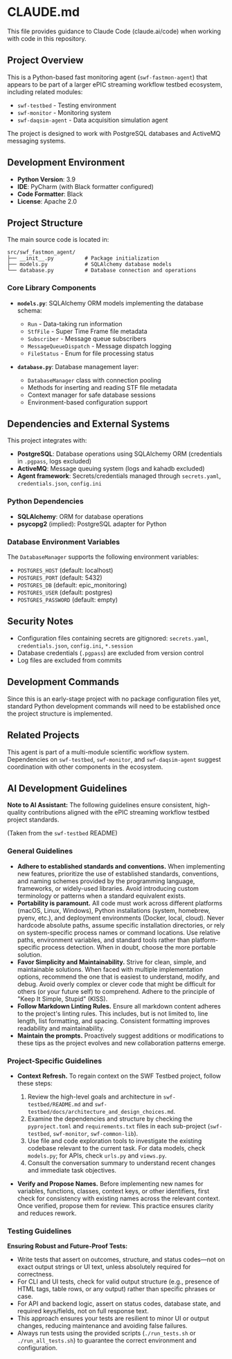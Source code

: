 # CLAUDE.md

This file provides guidance to Claude Code (claude.ai/code) when working with code in this repository.

## Project Overview

This is a Python-based fast monitoring agent (`swf-fastmon-agent`) that appears to be part of a larger ePIC streaming workflow testbed ecosystem, including related modules:
- `swf-testbed` - Testing environment
- `swf-monitor` - Monitoring system
- `swf-daqsim-agent` - Data acquisition simulation agent

The project is designed to work with PostgreSQL databases and ActiveMQ messaging systems.

## Development Environment

- **Python Version**: 3.9
- **IDE**: PyCharm (with Black formatter configured)
- **Code Formatter**: Black
- **License**: Apache 2.0

## Project Structure

The main source code is located in:
```
src/swf_fastmon_agent/
├── __init__.py          # Package initialization
├── models.py            # SQLAlchemy database models
└── database.py          # Database connection and operations
```

### Core Library Components

- **`models.py`**: SQLAlchemy ORM models implementing the database schema:
  - `Run` - Data-taking run information
  - `StfFile` - Super Time Frame file metadata
  - `Subscriber` - Message queue subscribers
  - `MessageQueueDispatch` - Message dispatch logging
  - `FileStatus` - Enum for file processing status

- **`database.py`**: Database management layer:
  - `DatabaseManager` class with connection pooling
  - Methods for inserting and reading STF file metadata
  - Context manager for safe database sessions
  - Environment-based configuration support

## Dependencies and External Systems

This project integrates with:
- **PostgreSQL**: Database operations using SQLAlchemy ORM (credentials in `.pgpass`, logs excluded)
- **ActiveMQ**: Message queuing system (logs and kahadb excluded)
- **Agent framework**: Secrets/credentials managed through `secrets.yaml`, `credentials.json`, `config.ini`

### Python Dependencies
- **SQLAlchemy**: ORM for database operations
- **psycopg2** (implied): PostgreSQL adapter for Python

### Database Environment Variables
The `DatabaseManager` supports the following environment variables:
- `POSTGRES_HOST` (default: localhost)
- `POSTGRES_PORT` (default: 5432)
- `POSTGRES_DB` (default: epic_monitoring)
- `POSTGRES_USER` (default: postgres)
- `POSTGRES_PASSWORD` (default: empty)

## Security Notes

- Configuration files containing secrets are gitignored: `secrets.yaml`, `credentials.json`, `config.ini`, `*.session`
- Database credentials (`.pgpass`) are excluded from version control
- Log files are excluded from commits

## Development Commands

Since this is an early-stage project with no package configuration files yet, standard Python development commands will need to be established once the project structure is implemented.

## Related Projects

This agent is part of a multi-module scientific workflow system. Dependencies on `swf-testbed`, `swf-monitor`, and `swf-daqsim-agent` suggest coordination with other components in the ecosystem.

## AI Development Guidelines

**Note to AI Assistant:** The following guidelines ensure consistent, high-quality contributions aligned with the ePIC streaming workflow testbed project standards.

(Taken from the `swf-testbed` README)

### General Guidelines

- **Adhere to established standards and conventions.** When implementing new features, prioritize the use of established standards, conventions, and naming schemes provided by the programming language, frameworks, or widely-used libraries. Avoid introducing custom terminology or patterns when a standard equivalent exists.
- **Portability is paramount.** All code must work across different platforms (macOS, Linux, Windows), Python installations (system, homebrew, pyenv, etc.), and deployment environments (Docker, local, cloud). Never hardcode absolute paths, assume specific installation directories, or rely on system-specific process names or command locations. Use relative paths, environment variables, and standard tools rather than platform-specific process detection. When in doubt, choose the more portable solution.
- **Favor Simplicity and Maintainability.** Strive for clean, simple, and maintainable solutions. When faced with multiple implementation options, recommend the one that is easiest to understand, modify, and debug. Avoid overly complex or clever code that might be difficult for others (or your future self) to comprehend. Adhere to the principle of "Keep It Simple, Stupid" (KISS).
- **Follow Markdown Linting Rules.** Ensure all markdown content adheres to the project's linting rules. This includes, but is not limited to, line length, list formatting, and spacing. Consistent formatting improves readability and maintainability.
- **Maintain the prompts.** Proactively suggest additions or modifications to these tips as the project evolves and new collaboration patterns emerge.

### Project-Specific Guidelines

- **Context Refresh.** To regain context on the SWF Testbed project, follow these steps:
  1. Review the high-level goals and architecture in `swf-testbed/README.md` and `swf-testbed/docs/architecture_and_design_choices.md`.
  2. Examine the dependencies and structure by checking the `pyproject.toml` and `requirements.txt` files in each sub-project (`swf-testbed`, `swf-monitor`, `swf-common-lib`).
  3. Use file and code exploration tools to investigate the existing codebase relevant to the current task. For data models, check `models.py`; for APIs, check `urls.py` and `views.py`.
  4. Consult the conversation summary to understand recent changes and immediate task objectives.

- **Verify and Propose Names.** Before implementing new names for variables, functions, classes, context keys, or other identifiers, first check for consistency with existing names across the relevant context. Once verified, propose them for review. This practice ensures clarity and reduces rework.

### Testing Guidelines

**Ensuring Robust and Future-Proof Tests:**

- Write tests that assert on outcomes, structure, and status codes—not on exact output strings or UI text, unless absolutely required for correctness.
- For CLI and UI tests, check for valid output structure (e.g., presence of HTML tags, table rows, or any output) rather than specific phrases or case.
- For API and backend logic, assert on status codes, database state, and required keys/fields, not on full response text.
- This approach ensures your tests are resilient to minor UI or output changes, reducing maintenance and avoiding false failures.
- Always run tests using the provided scripts (`./run_tests.sh` or `./run_all_tests.sh`) to guarantee the correct environment and configuration.
